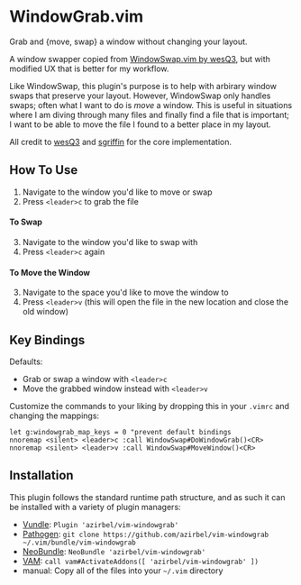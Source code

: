 # WindowGrab.vim

Grab and {move, swap} a window without changing your layout.

A window swapper copied from [WindowSwap.vim by wesQ3][1], but with modified UX
that is better for my workflow.

Like WindowSwap, this plugin's purpose is to help with arbirary window swaps
that preserve your layout. However, WindowSwap only handles swaps; often what
I want to do is *move* a window. This is useful in situations where I am diving
through many files and finally find a file that is important; I want to be able
to move the file I found to a better place in my layout.

All credit to [wesQ3][1] and [sgriffin][2] for the core implementation.

## How To Use

1. Navigate to the window you'd like to move or swap
2. Press `<leader>c` to grab the file

#### To Swap

3. Navigate to the window you'd like to swap with
4. Press `<leader>c` again

#### To Move the Window

3. Navigate to the space you'd like to move the window to
4. Press `<leader>v` (this will open the file in the new location and close the
  old window)

## Key Bindings

Defaults:
* Grab or swap a window with `<leader>c`
* Move the grabbed window instead with `<leader>v`

Customize the commands to your liking by dropping this in your `.vimrc` and
changing the mappings:

```VimL
let g:windowgrab_map_keys = 0 "prevent default bindings
nnoremap <silent> <leader>c :call WindowSwap#DoWindowGrab()<CR>
nnoremap <silent> <leader>v :call WindowSwap#MoveWindow()<CR>
```

## Installation

This plugin follows the standard runtime path structure, and as such it can be
installed with a variety of plugin managers:

* [Vundle][11]: `Plugin 'azirbel/vim-windowgrab'`
* [Pathogen][12]: `git clone https://github.com/azirbel/vim-windowgrab ~/.vim/bundle/vim-windowgrab`
* [NeoBundle][13]: `NeoBundle 'azirbel/vim-windowgrab'`
* [VAM][14]: `call vam#ActivateAddons([ 'azirbel/vim-windowgrab' ])`
* manual: Copy all of the files into your `~/.vim` directory

[1]: https://github.com/azirbel/vim-windowswap
[2]: http://stackoverflow.com/q/2586984/77782
[11]: https://github.com/gmarik/vundle
[12]: https://github.com/tpope/vim-pathogen
[13]: https://github.com/Shougo/neobundle.vim
[14]: https://github.com/MarcWeber/vim-addon-manager
